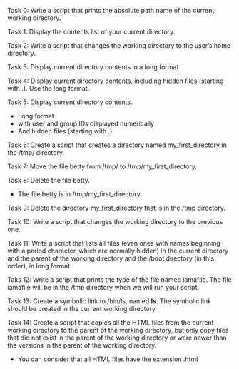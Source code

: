 Task 0: Write a script that prints the absolute path name of the current working directory.

Task 1: Display the contents list of your current directory.

Task 2: Write a script that changes the working directory to the user’s home directory.

Task 3: Display current directory contents in a long format

Task 4: Display current directory contents, including hidden files (starting with .). Use the long format.

Task 5: Display current directory contents.

  - Long format
  - with user and group IDs displayed numerically
  - And hidden files (starting with .)
  
Task 6: Create a script that creates a directory named my_first_directory in the /tmp/ directory.
  
Task 7: Move the file betty from /tmp/ to /tmp/my_first_directory.
  
Task 8: Delete the file betty.

  - The file betty is in /tmp/my_first_directory

Task 9: Delete the directory my_first_directory that is in the /tmp directory.

Task 10: Write a script that changes the working directory to the previous one.

Task 11: Write a script that lists all files (even ones with names beginning with a period character, which are normally hidden) in the current directory and the parent of the working directory and the /boot directory (in this order), in long format.

Taks 12: Write a script that prints the type of the file named iamafile. The file iamafile will be in the /tmp directory when we will run your script.

Task 13: Create a symbolic link to /bin/ls, named __ls__. The symbolic link should be created in the current working directory.

Task 14: Create a script that copies all the HTML files from the current working directory to the parent of the working directory, but only copy files that did not exist in the parent of the working directory or were newer than the versions in the parent of the working directory.

  - You can consider that all HTML files have the extension .html
    
  
